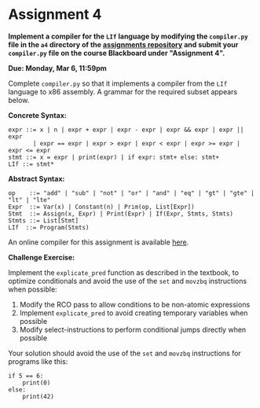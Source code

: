 # Assignment 4

**Implement a compiler for the `LIf` language by modifying the
`compiler.py` file in the `a4` directory of the [assignments
repository](https://github.com/jnear/cs202-assignments) and submit
your `compiler.py` file on the course Blackboard under "Assignment
4".**

**Due: Monday, Mar 6, 11:59pm**

Complete `compiler.py` so that it implements a compiler from the
`LIf` language to x86 assembly. A grammar for the required subset
appears below.

**Concrete Syntax:**
```
expr ::= x | n | expr + expr | expr - expr | expr && expr | expr || expr
       | expr == expr | expr > expr | expr < expr | expr >= expr | expr <= expr
stmt ::= x = expr | print(expr) | if expr: stmt+ else: stmt+
LIf ::= stmt*
```

**Abstract Syntax:**
```
op    ::= "add" | "sub" | "not" | "or" | "and" | "eq" | "gt" | "gte" | "lt" | "lte"
Expr  ::= Var(x) | Constant(n) | Prim(op, List[Expr])
Stmt  ::= Assign(x, Expr) | Print(Expr) | If(Expr, Stmts, Stmts)
Stmts ::= List[Stmt]
LIf  ::= Program(Stmts)
```

An online compiler for this assignment is available
[here](http://jnear.w3.uvm.edu/cs202/compiler-a4.php).

**Challenge Exercise:**

Implement the `explicate_pred` function as described in the textbook,
to optimize conditionals and avoid the use of the `set` and `movzbq`
instructions when possible:

1. Modify the RCO pass to allow conditions to be non-atomic expressions
2. Implement `explicate_pred` to avoid creating temporary variables when possible
3. Modify select-instructions to perform conditional jumps directly when possible

Your solution should avoid the use of the `set` and `movzbq`
instructions for programs like this:

```
if 5 == 6:
    print(0)
else:
    print(42)
```
